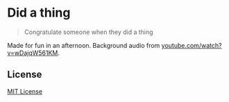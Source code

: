 # Did a thing #
> Congratulate someone when they did a thing

Made for fun in an afternoon. Background audio from [youtube.com/watch?v=wDajqW561KM](https://www.youtube.com/watch?v=wDajqW561KM).

## License ##

[MIT License](LICENSE)
